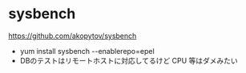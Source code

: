 # sysbench

https://github.com/akopytov/sysbench

* yum install sysbench --enablerepo=epel
* DBのテストはリモートホストに対応してるけど CPU 等はダメみたい
